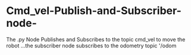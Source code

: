 # Cmd_vel-Publish-and-Subscriber-node-
The .py Node Publishes and Subscribes  to the topic cmd_vel to move  the robot ...the subscriber  node subscribes to the odometry topic '/odom
